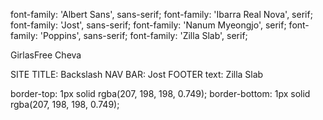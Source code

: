 font-family: 'Albert Sans', sans-serif;
font-family: 'Ibarra Real Nova', serif;
font-family: 'Jost', sans-serif;
font-family: 'Nanum Myeongjo', serif;
font-family: 'Poppins', sans-serif;
font-family: 'Zilla Slab', serif;

GirlasFree
Cheva

SITE TITLE: Backslash
NAV BAR: Jost
FOOTER text: Zilla Slab

border-top: 1px solid rgba(207, 198, 198, 0.749);
border-bottom: 1px solid rgba(207, 198, 198, 0.749);
